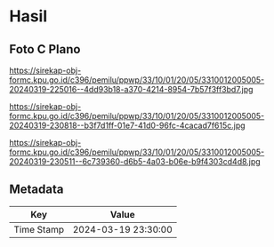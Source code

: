 # Hasil

## Foto C Plano

https://sirekap-obj-formc.kpu.go.id/c396/pemilu/ppwp/33/10/01/20/05/3310012005005-20240319-225016--4dd93b18-a370-4214-8954-7b57f3ff3bd7.jpg

https://sirekap-obj-formc.kpu.go.id/c396/pemilu/ppwp/33/10/01/20/05/3310012005005-20240319-230818--b3f7d1ff-01e7-41d0-96fc-4cacad7f615c.jpg

https://sirekap-obj-formc.kpu.go.id/c396/pemilu/ppwp/33/10/01/20/05/3310012005005-20240319-230511--6c739360-d6b5-4a03-b06e-b9f4303cd4d8.jpg


## Metadata

| Key        | Value               |
| ---------- | ------------------- |
| Time Stamp | 2024-03-19 23:30:00 |




